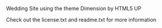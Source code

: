 Wedding Site using the theme Dimension by HTML5 UP

Check out the license.txt and readme.txt for more information